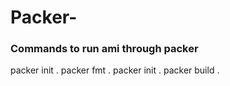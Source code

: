 # Packer-

### Commands to run ami through packer
packer init .
packer fmt .
packer init .
packer build .